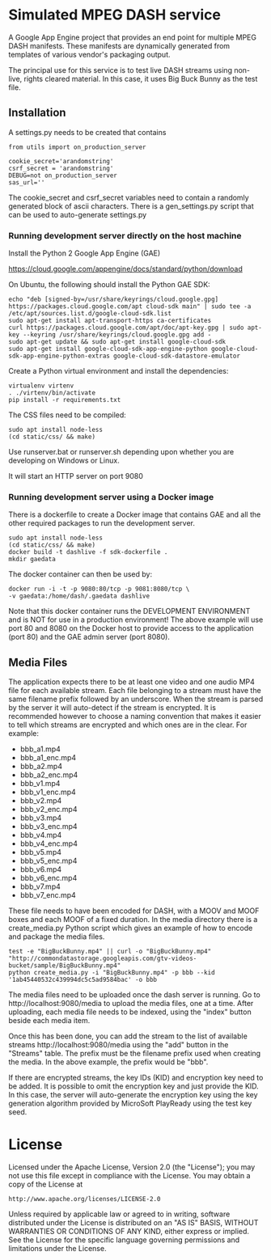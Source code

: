 Simulated MPEG DASH service
===========================

A Google App Engine project that provides an end point for multiple MPEG DASH
manifests. These manifests are dynamically generated from templates of various
vendor's packaging output.

The principal use for this service is to test live DASH streams using
non-live, rights cleared material. In this case, it uses Big Buck Bunny
as the test file.

Installation
------------
A settings.py needs to be created that contains

    from utils import on_production_server

    cookie_secret='arandomstring'
    csrf_secret = 'arandomstring'
    DEBUG=not on_production_server
    sas_url=''

The cookie_secret and csrf_secret variables need to contain a randomly
generated block of ascii characters. There is a gen_settings.py script
that can be used to auto-generate settings.py

### Running development server directly on the host machine
Install the Python 2 Google App Engine (GAE)
 
https://cloud.google.com/appengine/docs/standard/python/download

On Ubuntu, the following should install the Python GAE SDK:

    echo "deb [signed-by=/usr/share/keyrings/cloud.google.gpg] https://packages.cloud.google.com/apt cloud-sdk main" | sudo tee -a /etc/apt/sources.list.d/google-cloud-sdk.list
	sudo apt-get install apt-transport-https ca-certificates
	curl https://packages.cloud.google.com/apt/doc/apt-key.gpg | sudo apt-key --keyring /usr/share/keyrings/cloud.google.gpg add -
	sudo apt-get update && sudo apt-get install google-cloud-sdk
    sudo apt-get install google-cloud-sdk-app-engine-python google-cloud-sdk-app-engine-python-extras google-cloud-sdk-datastore-emulator

Create a Python virtual environment and install the dependencies:

    virtualenv virtenv
    . ./virtenv/bin/activate
    pip install -r requirements.txt

The CSS files need to be compiled:

	sudo apt install node-less
    (cd static/css/ && make)


Use runserver.bat or runserver.sh depending upon whether you are developing
on Windows or Linux.

It will start an HTTP server on port 9080

### Running development server using a Docker image
There is a dockerfile to create a Docker image that contains GAE and
all the other required packages to run the development server.

	sudo apt install node-less
    (cd static/css/ && make)
    docker build -t dashlive -f sdk-dockerfile .
    mkdir gaedata

The docker container can then be used by:

    docker run -i -t -p 9080:80/tcp -p 9081:8080/tcp \
    -v gaedata:/home/dash/.gaedata dashlive

Note that this docker container runs the DEVELOPMENT ENVIRONMENT
and is NOT for use in a production environment! The above example
will use port 80 and 8080 on the Docker host to provide access to
the application (port 80) and the GAE admin server (port 8080).

Media Files
-----------
The application expects there to be at least one video and one audio
MP4 file for each available stream. Each file belonging to a stream
must have the same filename prefix followed by an underscore. When the
stream is parsed by the server it will auto-detect if the stream is
encrypted. It is recommended however to choose a naming convention
that makes it easier to tell which streams are encrypted and which
ones are in the clear. For example:

* bbb_a1.mp4
* bbb_a1_enc.mp4
* bbb_a2.mp4
* bbb_a2_enc.mp4
* bbb_v1.mp4
* bbb_v1_enc.mp4 
* bbb_v2.mp4
* bbb_v2_enc.mp4
* bbb_v3.mp4
* bbb_v3_enc.mp4
* bbb_v4.mp4
* bbb_v4_enc.mp4
* bbb_v5.mp4
* bbb_v5_enc.mp4
* bbb_v6.mp4
* bbb_v6_enc.mp4
* bbb_v7.mp4
* bbb_v7_enc.mp4

These file needs to have been encoded for DASH, with a MOOV and MOOF boxes
and each MOOF of a fixed duration. In the media directory there is a
create_media.py Python script which gives an example of how to encode and
package the media files.

    test -e "BigBuckBunny.mp4" || curl -o "BigBuckBunny.mp4" "http://commondatastorage.googleapis.com/gtv-videos-bucket/sample/BigBuckBunny.mp4"
    python create_media.py -i "BigBuckBunny.mp4" -p bbb --kid '1ab45440532c439994dc5c5ad9584bac' -o bbb

The media files need to be uploaded once the dash server is running. Go to
http://localhost:9080/media to upload the media files, one at a time.
After uploading, each media file needs to be indexed, using the
"index" button beside each media item.

Once this has been done, you can add the stream to the list of
available streams http://localhost:9080/media using the "add" button
in the "Streams" table. The prefix must be the filename prefix used 
when creating the media. In the above example, the prefix would be
"bbb".

If there are encrypted streams, the key IDs (KID) and encryption key
need to be added. It is possible to omit the encryption key and just
provide the KID. In this case, the server will auto-generate the
encryption key using the key generation algorithm provided by
MicroSoft PlayReady using the test key seed.

License
=======
Licensed under the Apache License, Version 2.0 (the "License");
you may not use this file except in compliance with the License.
You may obtain a copy of the License at

    http://www.apache.org/licenses/LICENSE-2.0

Unless required by applicable law or agreed to in writing, software
distributed under the License is distributed on an "AS IS" BASIS,
WITHOUT WARRANTIES OR CONDITIONS OF ANY KIND, either express or implied.
See the License for the specific language governing permissions and
limitations under the License.
